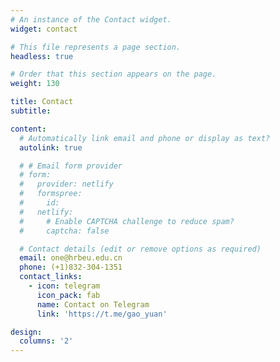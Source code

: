 ```yaml
---
# An instance of the Contact widget.
widget: contact

# This file represents a page section.
headless: true

# Order that this section appears on the page.
weight: 130

title: Contact
subtitle:

content:
  # Automatically link email and phone or display as text?
  autolink: true

  # # Email form provider
  # form:
  #   provider: netlify
  #   formspree:
  #     id:
  #   netlify:
  #     # Enable CAPTCHA challenge to reduce spam?
  #     captcha: false

  # Contact details (edit or remove options as required)
  email: one@hrbeu.edu.cn
  phone: (+1)832-304-1351
  contact_links:
    - icon: telegram
      icon_pack: fab
      name: Contact on Telegram
      link: 'https://t.me/gao_yuan'

design:
  columns: '2'
---
```

